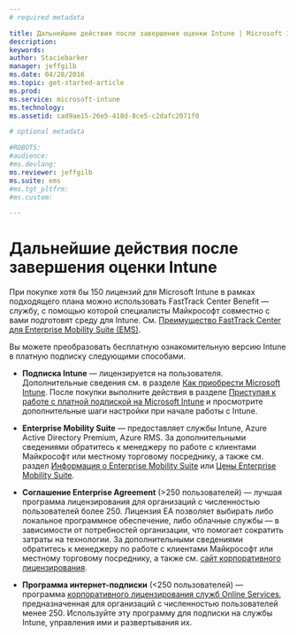 ```yaml
---
# required metadata

title: Дальнейшие действия после завершения оценки Intune | Microsoft Intune
description:
keywords:
author: Staciebarker
manager: jeffgilb
ms.date: 04/28/2016
ms.topic: get-started-article
ms.prod:
ms.service: microsoft-intune
ms.technology:
ms.assetid: cad9ae15-26e5-418d-8ce5-c2dafc2071f0

# optional metadata

#ROBOTS:
#audience:
#ms.devlang:
ms.reviewer: jeffgilb
ms.suite: ems
#ms.tgt_pltfrm:
#ms.custom:

---
```


# Дальнейшие действия после завершения оценки Intune
При покупке хотя бы 150 лицензий для Microsoft Intune в рамках подходящего плана можно использовать FastTrack Center Benefit — службу, c помощью которой специалисты Майкрософт совместно c вами подготовят среду для Intune. См. [Преимущество FastTrack Center для Enterprise Mobility Suite (EMS)](https://docs.microsoft.com/enterprise-mobility/Solutions/fasttrack-center-benefit-for-enterprise-mobility-suite-ems).

Вы можете преобразовать бесплатную ознакомительную версию Intune в платную подписку следующими способами.

-   **Подписка Intune** — лицензируется на пользователя. Дополнительные сведения см. в разделе [Как приобрести Microsoft Intune](http://www.microsoft.com/en-us/server-cloud/products/microsoft-intune/Purchasing.aspx). После покупки выполните действия в разделе [Приступая к работе с платной подпиской на Microsoft Intune](/intune/get-started/start-with-a-paid-subscription-to-microsoft-intune) и просмотрите дополнительные шаги настройки при начале работы с Intune.

-   **Enterprise Mobility Suite** — предоставляет службы Intune, Azure Active Directory Premium, Azure RMS. За дополнительными сведениями обратитесь к менеджеру по работе с клиентами Майкрософт или местному торговому посреднику, а также см. раздел [Информация о Enterprise Mobility Suite](https://www.microsoft.com/en-us/server-cloud/enterprise-mobility/overview.aspx) или [Цены Enterprise Mobility Suite](http://www.microsoft.com/en-us/server-cloud/products/enterprise-mobility-suite/Purchasing.aspx).

-   **Соглашение Enterprise Agreement** (&gt;250 пользователей) — лучшая программа лицензирования для организаций с численностью пользователей более 250. Лицензия EA позволяет выбирать либо локальное программное обеспечение, либо облачные службы –– в зависимости от потребностей организации, что помогает сократить затраты на технологии. За дополнительными сведениями обратитесь к менеджеру по работе с клиентами Майкрософт или местному торговому посреднику, а также см. [сайт корпоративного лицензирования](http://www.microsoft.com/licensing/licensing-options/enterprise.aspx).

-   **Программа интернет-подписки** (&lt;250 пользователей) — программа [корпоративного лицензирования служб Online Services](http://www.microsoft.com/licensing/online-services/default.aspx), предназначенная для организаций с численностью пользователей менее 250. Используйте эту программу для подписки на службы Intune, управления ими и развертывания их.


<!--HONumber=May16_HO4-->


